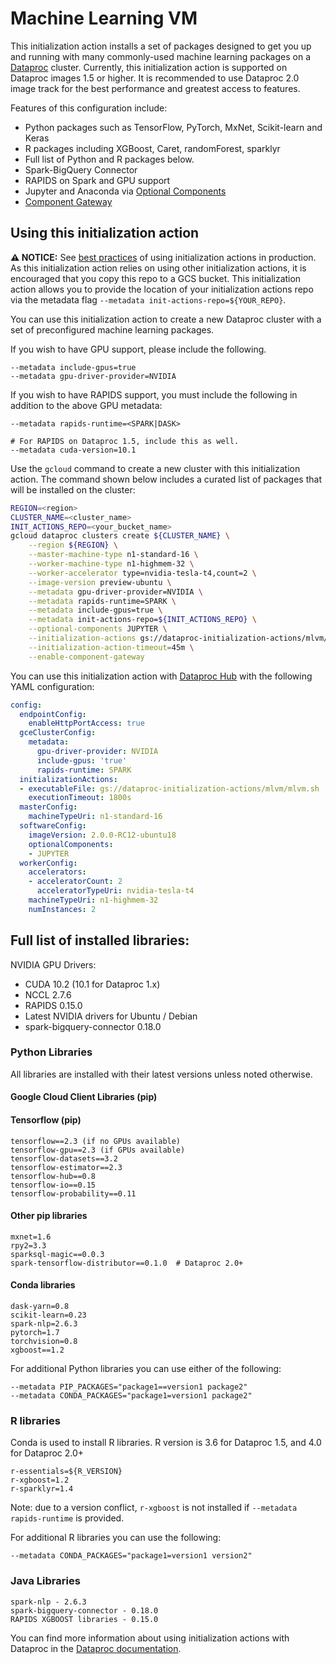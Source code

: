 # Machine Learning VM

This initialization action installs a set of packages designed to get you up and
running with many commonly-used machine learning packages on a
[Dataproc](https://cloud.google.com/dataproc) cluster. Currently, this
initialization action is supported on Dataproc images 1.5 or higher. It is
recommended to use Dataproc 2.0 image track for the best performance and
greatest access to features.

Features of this configuration include:

*   Python packages such as TensorFlow, PyTorch, MxNet, Scikit-learn and Keras
*   R packages including XGBoost, Caret, randomForest, sparklyr
*   Full list of Python and R packages below.
*   Spark-BigQuery Connector
*   RAPIDS on Spark and GPU support
*   Jupyter and Anaconda via
    [Optional Components](https://cloud.google.com/dataproc/docs/concepts/components/overview)
*   [Component Gateway](https://cloud.google.com/dataproc/docs/concepts/accessing/dataproc-gateways)

## Using this initialization action

**:warning: NOTICE:** See
[best practices](/README.md#how-initialization-actions-are-used) of using
initialization actions in production. As this initialization action relies
on using other initialization actions, it is encouraged that you copy this
repo to a GCS bucket. This initialization action allows you to provide the
location of your initialization actions repo via the metadata flag
`--metadata init-actions-repo=${YOUR_REPO}`.

You can use this initialization action to create a new Dataproc cluster with a
set of preconfigured machine learning packages.

If you wish to have GPU support, please include the following.

```
--metadata include-gpus=true
--metadata gpu-driver-provider=NVIDIA
```

If you wish to have RAPIDS support, you must include the following in addition
to the above GPU metadata:

```
--metadata rapids-runtime=<SPARK|DASK>

# For RAPIDS on Dataproc 1.5, include this as well.
--metadata cuda-version=10.1
```

Use the `gcloud` command to create a new cluster with this initialization
action. The command shown below includes a curated list of packages that will be
installed on the cluster:

```bash
REGION=<region>
CLUSTER_NAME=<cluster_name>
INIT_ACTIONS_REPO=<your_bucket_name>
gcloud dataproc clusters create ${CLUSTER_NAME} \
    --region ${REGION} \
    --master-machine-type n1-standard-16 \
    --worker-machine-type n1-highmem-32 \
    --worker-accelerator type=nvidia-tesla-t4,count=2 \
    --image-version preview-ubuntu \
    --metadata gpu-driver-provider=NVIDIA \
    --metadata rapids-runtime=SPARK \
    --metadata include-gpus=true \
    --metadata init-actions-repo=${INIT_ACTIONS_REPO} \
    --optional-components JUPYTER \
    --initialization-actions gs://dataproc-initialization-actions/mlvm/mlvm.sh \
    --initialization-action-timeout=45m \
    --enable-component-gateway
```

You can use this initialization action with
[Dataproc Hub](https://cloud.google.com/dataproc/docs/tutorials/dataproc-hub-admins)
with the following YAML configuration:

```yaml
config:
  endpointConfig:
    enableHttpPortAccess: true
  gceClusterConfig:
    metadata:
      gpu-driver-provider: NVIDIA
      include-gpus: 'true'
      rapids-runtime: SPARK
  initializationActions:
  - executableFile: gs://dataproc-initialization-actions/mlvm/mlvm.sh
    executionTimeout: 1800s
  masterConfig:
    machineTypeUri: n1-standard-16
  softwareConfig:
    imageVersion: 2.0.0-RC12-ubuntu18
    optionalComponents:
    - JUPYTER
  workerConfig:
    accelerators:
    - acceleratorCount: 2
      acceleratorTypeUri: nvidia-tesla-t4
    machineTypeUri: n1-highmem-32
    numInstances: 2
```

## Full list of installed libraries:

NVIDIA GPU Drivers:

*   CUDA 10.2 (10.1 for Dataproc 1.x)
*   NCCL 2.7.6
*   RAPIDS 0.15.0
*   Latest NVIDIA drivers for Ubuntu / Debian
*   spark-bigquery-connector 0.18.0

### Python Libraries

All libraries are installed with their latest versions unless noted otherwise.

#### Google Cloud Client Libraries (pip)

#### Tensorflow (pip)

```
tensorflow==2.3 (if no GPUs available)
tensorflow-gpu==2.3 (if GPUs available)
tensorflow-datasets==3.2
tensorflow-estimator==2.3
tensorflow-hub==0.8
tensorflow-io==0.15
tensorflow-probability==0.11
```

#### Other pip libraries

```
mxnet=1.6
rpy2=3.3
sparksql-magic==0.0.3
spark-tensorflow-distributor==0.1.0  # Dataproc 2.0+
```

#### Conda libraries

```
dask-yarn=0.8
scikit-learn=0.23
spark-nlp=2.6.3
pytorch=1.7
torchvision=0.8
xgboost==1.2
```

For additional Python libraries you can use either of the following:

```
--metadata PIP_PACKAGES="package1==version1 package2"
--metadata CONDA_PACKAGES="package1=version1 package2"
```

### R libraries

Conda is used to install R libraries. R version is 3.6 for Dataproc 1.5, and
4.0 for Dataproc 2.0+

```
r-essentials=${R_VERSION}
r-xgboost=1.2
r-sparklyr=1.4
```
Note: due to a version conflict, `r-xgboost` is not installed if
`--metadata rapids-runtime` is provided.

For additional R libraries you can use the following:

```
--metadata CONDA_PACKAGES="package1=version1 version2"
```

### Java Libraries

```
spark-nlp - 2.6.3
spark-bigquery-connector - 0.18.0
RAPIDS XGBOOST libraries - 0.15.0
```

You can find more information about using initialization actions with Dataproc
in the [Dataproc documentation](https://cloud.google.com/dataproc/init-actions).
